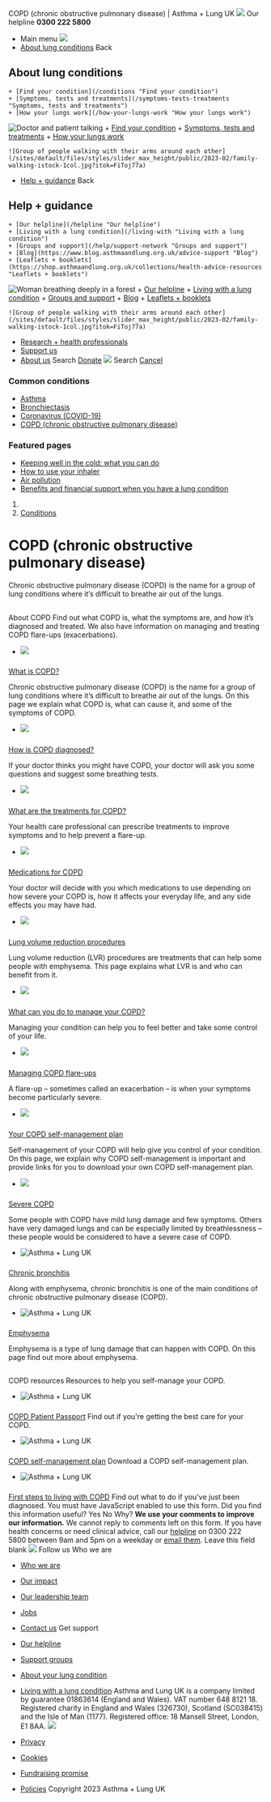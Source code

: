 
COPD (chronic obstructive pulmonary disease) | Asthma + Lung UK
 [![](/themes/custom/asthma-lung-uk/images/aluk-logo.png)](/ "Homepage")
 Our helpline **0300 222 5800**
* Main menu
![](/wingsuit/asthma-lung-uk/images/aluk-logo.png)
* [About lung conditions](#about "About lung conditions")
 Back
 
## About lung conditions
	+ [Find your condition](/conditions "Find your condition")
	+ [Symptoms, tests and treatments](/symptoms-tests-treatments "Symptoms, tests and treatments")
	+ [How your lungs work](/how-your-lungs-work "How your lungs work")
![Doctor and patient talking](/sites/default/files/styles/slider_max_height/public/2023-02/119589.jpg?itok=IfMKqhqJ)
	+ [Find your condition](/conditions)
	+ [Symptoms, tests and treatments](/symptoms-tests-treatments)
	+ [How your lungs work](/how-your-lungs-work)
	
	
	![Group of people walking with their arms around each other](/sites/default/files/styles/slider_max_height/public/2023-02/family-walking-istock-1col.jpg?itok=FiToj77a)
* [Help + guidance](#get-support "Help + guidance")
 Back
 
## Help + guidance
	+ [Our helpline](/helpline "Our helpline")
	+ [Living with a lung condition](/living-with "Living with a lung condition")
	+ [Groups and support](/help/support-network "Groups and support")
	+ [Blog](https://www.blog.asthmaandlung.org.uk/advice-support "Blog")
	+ [Leaflets + booklets](https://shop.asthmaandlung.org.uk/collections/health-advice-resources "Leaflets + booklets")
![Woman breathing deeply in a forest](/sites/default/files/styles/slider_max_height/public/2023-02/A%2BLUK%20Generic73.jpg?itok=IY-jWei3)
	+ [Our helpline](/helpline)
	+ [Living with a lung condition](/living-with)
	+ [Groups and support](/help/support-network)
	+ [Blog](https://www.blog.asthmaandlung.org.uk/advice-support)
	+ [Leaflets + booklets](https://shop.asthmaandlung.org.uk/collections/health-advice-resources "Leaflets and booklets about lung conditions")
	
	
	![Group of people walking with their arms around each other](/sites/default/files/styles/slider_max_height/public/2023-02/family-walking-istock-1col.jpg?itok=FiToj77a)
* [Research + health professionals](/research-health-professionals "Research + health professionals")
* [Support us](/support-us "Support us")
* [About us](/about-us "About us")
Search
[Donate](https://action.asthmaandlung.org.uk/page/99720/donate/1?ea_tracking_id=General_WebsiteALUK_Header_Regular "Donate") 
 [![](/themes/custom/asthma-lung-uk/images/aluk-logo.png)](/ "Homepage")
Search
[Cancel](#)
### Common conditions
* [Asthma](/conditions/asthma)
* [Bronchiectasis](/conditions/bronchiectasis)
* [Coronavirus (COVID-19)](/conditions/coronavirus)
* [COPD (chronic obstructive pulmonary disease)](/conditions/copd-chronic-obstructive-pulmonary-disease)
### Featured pages
* [Keeping well in the cold: what you can do](/living-with/cold-weather)
* [How to use your inhaler](/living-with/inhaler-videos)
* [Air pollution](/living-with/air-pollution)
* [Benefits and financial support when you have a lung condition](/living-with/benefits)
1. 
3. [Conditions](/conditions)
# COPD (chronic obstructive pulmonary disease)
Chronic obstructive pulmonary disease (COPD) is the name for a group of lung conditions where it’s difficult to breathe air out of the lungs.
## 
 About COPD
Find out what COPD is, what the symptoms are, and how it’s diagnosed and treated. We also have information on managing and treating COPD flare-ups (exacerbations).
* ![](/sites/default/files/styles/listing_image_mobile_x1/public/chris_living_oxygen_garden_outside_2016.jpg?h=68b97a5f&itok=us9DAY6g)
### 
 [What is COPD?](/conditions/copd-chronic-obstructive-pulmonary-disease/what-copd)
 
 Chronic obstructive pulmonary disease (COPD) is the name for a group of lung conditions where it’s difficult to breathe air out of the lungs. On this page we explain what COPD is, what can cause it, and some of the symptoms of COPD.
* ![](/sites/default/files/styles/listing_image_mobile_x1/public/BLF%20-%20People%20-%20Chris%20Warburton%20-%20001.jpg?h=9d7d37c1&itok=UHWAZust)
### 
 [How is COPD diagnosed?](/conditions/copd-chronic-obstructive-pulmonary-disease/how-copd-diagnosed)
 
 If your doctor thinks you might have COPD, your doctor will ask you some questions and suggest some breathing tests.
* ![](/sites/default/files/styles/listing_image_mobile_x1/public/Chris%20Warbuton%20with%20cannula%20in%20garden.jpg?h=561fe1eb&itok=7lVfqgth)
### 
 [What are the treatments for COPD?](/conditions/copd-chronic-obstructive-pulmonary-disease/what-are-treatments-copd)
 
 Your health care professional can prescribe treatments to improve symptoms and to help&nbsp;prevent a flare-up.
* ![](/sites/default/files/styles/listing_image_mobile_x1/public/head_banner/Chir.png?h=9f5c5071&itok=jYMiprov)
### 
 [Medications for COPD](/conditions/copd-chronic-obstructive-pulmonary-disease/medications-copd)
 
 Your doctor will decide with you which medications to use depending on how severe your COPD is, how it affects your everyday life, and any side effects you may have had.
* ![](/sites/default/files/styles/listing_image_mobile_x1/public/COPD-scar_edited%20image.jpg?h=ae26c1d6&itok=zZpaQ2De)
### 
 [Lung volume reduction procedures](/conditions/copd-chronic-obstructive-pulmonary-disease/lung-volume-reduction-procedures)
 
 Lung volume reduction (LVR) procedures are treatments that can help some people with emphysema. This page explains what LVR is and who can benefit from it.
* ![](/sites/default/files/styles/listing_image_mobile_x1/public/chris_walkng_oxygen_therapy_copd.jpg?h=732155ae&itok=Y19j437g)
### 
 [What can you do to manage your COPD?](/conditions/copd-chronic-obstructive-pulmonary-disease/what-can-you-do-manage-your-copd)
 
 Managing your condition can help you to feel better and take some control of your life.
* ![](/sites/default/files/styles/listing_image_mobile_x1/public/Gardening-ladies.jpg?h=9b087389&itok=EYSyW82X)
### 
 [Managing COPD flare-ups](/conditions/copd-chronic-obstructive-pulmonary-disease/managing-copd-flare-ups)
 
 A flare-up – sometimes called an exacerbation – is when your symptoms become particularly severe.
* ![](/sites/default/files/styles/listing_image_mobile_x1/public/Chris%20COPD%20indoors%20at%20home%202016.jpg?h=7787d65d&itok=ANg6irO0)
### 
 [Your COPD self-management plan](/conditions/copd-chronic-obstructive-pulmonary-disease/your-copd-self-management-plan)
 
 Self-management of your COPD will help give you control of your condition. On this page, we explain why COPD self-management is important and provide links for you to download your own COPD self-management plan.
* ![](/sites/default/files/styles/listing_image_mobile_x1/public/Chris-Warburton-copd%20looking%20down.jpg?h=62efd30e&itok=6WrAAaW4)
### 
 [Severe COPD](/conditions/copd-chronic-obstructive-pulmonary-disease/severe-copd)
 
 Some people with COPD have mild lung damage and few symptoms. Others have very damaged lungs and can be especially limited by breathlessness – these people would be considered to have a severe case of COPD.
* ![Asthma + Lung UK](/sites/default/files/styles/listing_image_mobile_x1/public/2023-01/aluk_0.png?h=ec041e41&itok=cRRgMdwz)
### 
 [Chronic bronchitis](/conditions/copd-chronic-obstructive-pulmonary-disease/chronic-bronchitis)
 
 Along with emphysema, chronic bronchitis is one of the main conditions of chronic obstructive pulmonary disease (COPD).
* ![Asthma + Lung UK](/sites/default/files/styles/listing_image_mobile_x1/public/2023-01/aluk_0.png?h=ec041e41&itok=cRRgMdwz)
### 
 [Emphysema](/conditions/copd-chronic-obstructive-pulmonary-disease/emphysema)
 
 Emphysema is a type of lung damage that can happen with COPD. On this page find out more about emphysema.
## 
 COPD resources
Resources to help you self-manage your COPD. 
* ![Asthma + Lung UK](/sites/default/files/styles/listing_image_mobile_x1/public/2023-01/aluk_0.png?h=ec041e41&itok=cRRgMdwz)
### 
 [COPD Patient Passport](https://passport.blf.org.uk/?_ga=2.130275727.1657284502.1675866626-1088521956.1673606522)
Find out if you're getting the best care for your COPD.
* ![Asthma + Lung UK](/sites/default/files/styles/listing_image_mobile_x1/public/2023-01/aluk_0.png?h=ec041e41&itok=cRRgMdwz)
### 
 [COPD self-management plan](https://shop.asthmaandlung.org.uk/collections/health-advice-resources/products/copd-self-management-plan)
Download a COPD self-management plan.
* ![Asthma + Lung UK](/sites/default/files/styles/listing_image_mobile_x1/public/2023-01/aluk_0.png?h=ec041e41&itok=cRRgMdwz)
### 
 [First steps to living with COPD](https://shop.asthmaandlung.org.uk/collections/health-advice-resources/products/first-steps-to-living-with-copd-1)
Find out what to do if you've just been diagnosed.
You must have JavaScript enabled to use this form.
Did you find this information useful?
Yes
No
Why?
**We use your comments to improve our information.** We cannot reply to comments left on this form. If you have health concerns or need clinical advice, call our [helpline](/helpline) on 0300 222 5800 between 9am and 5pm on a weekday or [email them](/helpline).
Leave this field blank
 [![](/sites/default/files/2023-01/footer-logo%20%281%29.png)](/ "Homepage")
Follow us
 Who we are
 
* [Who we are](/about-us/who-we-are)
* [Our impact](/about-us/our-impact)
* [Our leadership team](/about-us/our-leadership-team)
* [Jobs](/work-us)
* [Contact us](/about-us/contact-us)
 Get support
 
* [Our helpline](/helpline)
* [Support groups](/help/support-network)
* [About your lung condition](/conditions)
* [Living with a lung condition](/living-with)
Asthma and Lung UK is a company limited by guarantee 01863614 (England and Wales). VAT number 648 8121 18.
Registered charity in England and Wales (326730), Scotland (SC038415) and the Isle of Man (1177). Registered office: 18 Mansell Street, London, E1 8AA.
[![](/sites/default/files/2023-01/reg-logo%20%281%29.png)](https://www.fundraisingregulator.org.uk)
![]()
![]()
* [Privacy](/privacy-policy)
* [Cookies](/cookies-how-we-use-them)
* [Fundraising promise](/fundraising-promise)
* [Policies](/about-us/policies)
 Copyright 2023 Asthma + Lung UK
 
